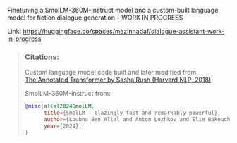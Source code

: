 Finetuning a SmolLM-360M-Instruct model and a custom-built language model for fiction dialogue generation – WORK IN PROGRESS

Link: https://huggingface.co/spaces/mazinnadaf/dialogue-assistant-work-in-progress

> ### Citations:
>
> Custom language model code built and later modified from  
> [The Annotated Transformer by Sasha Rush (Harvard NLP, 2018)](https://nlp.seas.harvard.edu/annotated-transformer/#background)
>
> SmolLM-360M-Instruct from:
>
> ```bibtex
> @misc{allal2024SmolLM,
>       title={SmolLM - blazingly fast and remarkably powerful}, 
>       author={Loubna Ben Allal and Anton Lozhkov and Elie Bakouch and Leandro von Werra and Thomas Wolf},
>       year={2024},
> }
> ```
